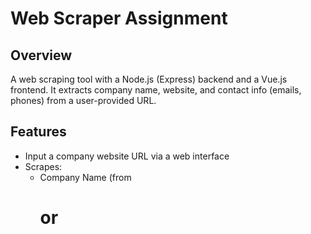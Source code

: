 # Web Scraper Assignment

## Overview
A web scraping tool with a Node.js (Express) backend and a Vue.js frontend. It extracts company name, website, and contact info (emails, phones) from a user-provided URL.

## Features
- Input a company website URL via a web interface
- Scrapes:
  - Company Name (from <h1> or <title>)
  - Website URL
  - Emails and phone numbers
- Displays results in the browser
- Download results as JSON
- Handles errors and invalid URLs gracefully

## Setup Instructions

### Prerequisites
- Node.js (v16+ recommended)

### 1. Backend Setup
```sh
cd backend
npm install
node server.js
```
The backend will run on [http://localhost:3001](http://localhost:3001)

### 2. Frontend Setup
```sh
cd frontend
npm install
npm run dev
```
The frontend will run on [http://localhost:5173](http://localhost:5173) (default Vite port)

## Usage
1. Start both backend and frontend servers as above.
2. Open the frontend URL in your browser.
3. Enter a company website URL and click "Scrape".
4. View and download the extracted data.

## Design Decisions & Assumptions
- Only static HTML is scraped (no JavaScript rendering).
- Company name is heuristically extracted from <h1> or <title>.
- Contact info is found via regex in the page text.
- CORS is enabled for local development.
- Minimal error handling for unreachable or invalid URLs.

## Output Sample
```json
{
  "companyName": "Example Company",
  "website": "https://example.com",
  "emails": ["info@example.com"],
  "phones": ["+1 234-567-8900"]
}
```

## Optional Enhancements
- Add crawling, dynamic content support, or more fields as needed.

---
Assignment details: [Google Doc](https://docs.google.com/document/u/0/d/1UGtH7vResTvmk5jFErHq9yJZJQSjNrUuiC1cHXNnNRE/mobilebasic) 